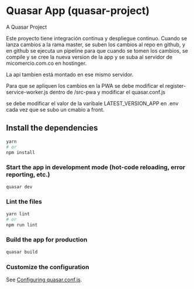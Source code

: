 # Quasar App (quasar-project)

A Quasar Project

Este proyecto tiene integración continua y despliegue continuo.
Cuando se lanza cambios a la rama master, se suben los cambios al repo en github, y en github 
se ejecuta un pipeline para que cuando se tomen los cambios, se compile y se cree la nueva 
version de la app y se suba al servidor de micomercio.com.co en hostinger.

La api tambien está montado en ese mismo servidor.


Para que se apliquen los cambios en la PWA se debe modificar el register-service-worker.js dentro de /src-pwa
y modificar el quasar.conf.js

se debe modificar el valor de la varibale LATEST_VERSION_APP en .env cada vez que se subo un cmabio a front.

## Install the dependencies
```bash
yarn
# or
npm install
```

### Start the app in development mode (hot-code reloading, error reporting, etc.)
```bash
quasar dev
```


### Lint the files
```bash
yarn lint
# or
npm run lint
```

### Build the app for production
```bash
quasar build
```

### Customize the configuration
See [Configuring quasar.conf.js](https://v1.quasar.dev/quasar-cli/quasar-conf-js).
